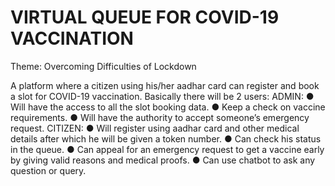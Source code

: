 # VIRTUAL QUEUE FOR COVID-19 VACCINATION

Theme: Overcoming Difficulties of Lockdown

A platform where a citizen using his/her aadhar card can register and book a slot for COVID-19 vaccination. Basically there will be 2 users: ADMIN:
● Will have the access to all the slot booking data.
● Keep a check on vaccine requirements.
● Will have the authority to accept someone’s emergency request. CITIZEN: 
● Will register using aadhar card and other medical details after which he will be given a token number. 
● Can check his status in the queue. 
● Can appeal for an emergency request to get a vaccine early by giving valid reasons and medical proofs. 
● Can use chatbot to ask any question or query.
